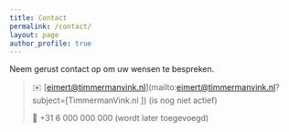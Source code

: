 ```yaml
---
title: Contact
permalink: /contact/
layout: page
author_profile: true
---
```

Neem gerust contact op om uw wensen te bespreken.

> ✉️ [eimert@timmermanvink.nl](mailto:eimert@timmermanvink.nl?subject=[TimmermanVink.nl ]) (is nog niet actief)<br>
>
> 📱 +31 6 000 000 000 (wordt later toegevoegd) <br>

<!--
      <div class="col-sm">
        <ul class="list-unstyled">
          {%- if site.email -%}
            <li>
              <i class="far fa-envelope"></i> <a href="mailto:{{ site.email }}">{{ site.email }}</a>
            </li>
          {%- endif -%}
            <li>
              <i class="fas fa-phone"></i> +31 6 000 000 000
            </li>
        </ul>
      </div>
-->